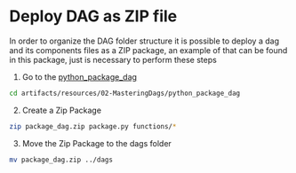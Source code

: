# Deploy DAG as ZIP file

In order to organize the DAG folder structure it is possible to deploy a dag and its components files as a ZIP package, an example of that can be found in this package, just is necessary to perform these steps

1. Go to the [python_package_dag](.)
```bash
cd artifacts/resources/02-MasteringDags/python_package_dag
```

2. Create a Zip Package
```bash
zip package_dag.zip package.py functions/*
```

3. Move the Zip Package to the dags folder
```bash
mv package_dag.zip ../dags
```